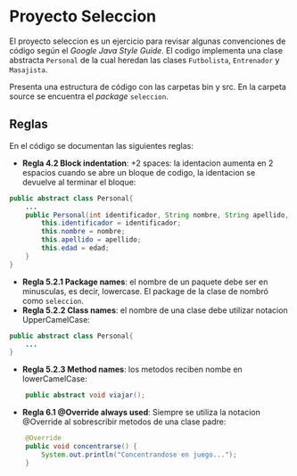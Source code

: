 # Proyecto Seleccion

El proyecto seleccion es un ejercicio para revisar algunas convenciones de código según el *Google Java Style Guide*. El codigo implementa una clase abstracta `Personal` de la cual heredan las clases `Futbolista`, `Entrenador` y `Masajista`.

Presenta una estructura de código con las carpetas bin y src. En la carpeta source se encuentra el *package* `seleccion`.

## Reglas

En el código se documentan las siguientes reglas:

* **Regla 4.2 Block indentation**: +2 spaces: la identacion aumenta en 2 espacios cuando se abre un bloque de codigo, la identacion se devuelve al terminar el bloque:
```java
public abstract class Personal{
    ...
    public Personal(int identificador, String nombre, String apellido, int edad) {
        this.identificador = identificador;
        this.nombre = nombre;
        this.apellido = apellido;
        this.edad = edad;
    }
}
```
* **Regla 5.2.1 Package names**: el nombre de un paquete debe ser en minusculas, es decir, lowercase. El package de la clase de nombró como `seleccion`.
* **Regla 5.2.2 Class names**: el nombre de una clase debe utilizar notacion UpperCamelCase:
```java
public abstract class Personal{
    ...
}
```
* **Regla 5.2.3 Method names**: los metodos reciben nombe en lowerCamelCase:
```java
    public abstract void viajar();
```
* **Regla 6.1 @Override always used**: Siempre se utiliza la notacion @Override al sobrescribir metodos de una clase padre:
```java
    @Override
    public void concentrarse() {
        System.out.println("Concentrandose en juego...");
    }
```